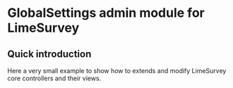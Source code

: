 # GlobalSettings admin module for LimeSurvey

## Quick introduction
Here a very small example to show how to extends and modify LimeSurvey core controllers and their views.
